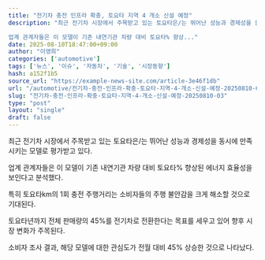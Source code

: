 ```yaml
---
title: "전기차 충전 인프라 확충, 토요타 지역 4 개소 신설 예정"
description: "최근 전기차 시장에서 주목받고 있는 토요타은/는 뛰어난 성능과 경제성을 동시에 만족시키는 모델로 평가받고 있다.

업계 관계자들은 이 모델이 기존 내연기관 차량 대비 토요타% 향상..."
date: 2025-08-10T18:47:00+09:00
author: "이영희"
categories: ['automotive']
tags: ['뉴스', '이슈', '자동차', '기술', '시장동향']
hash: a152f1b5
source_url: "https://example-news-site.com/article-3e46f1db"
url: "/automotive/전기차-충전-인프라-확충-토요타-지역-4-개소-신설-예정-20250810-03/"
slug: "전기차-충전-인프라-확충-토요타-지역-4-개소-신설-예정-20250810-03"
type: "post"
layout: "single"
draft: false
---
```


최근 전기차 시장에서 주목받고 있는 토요타은/는 뛰어난 성능과 경제성을 동시에 만족시키는 모델로 평가받고 있다.

업계 관계자들은 이 모델이 기존 내연기관 차량 대비 토요타% 향상된 에너지 효율성을 보인다고 분석했다.

특히 토요타km의 1회 충전 주행거리는 소비자들의 주행 불안감을 크게 해소할 것으로 기대된다.

토요타년까지 전체 판매량의 45%를 전기차로 전환한다는 목표를 세우고 있어 향후 시장 변화가 주목된다.

소비자 조사 결과, 해당 모델에 대한 관심도가 전월 대비 45% 상승한 것으로 나타났다.
